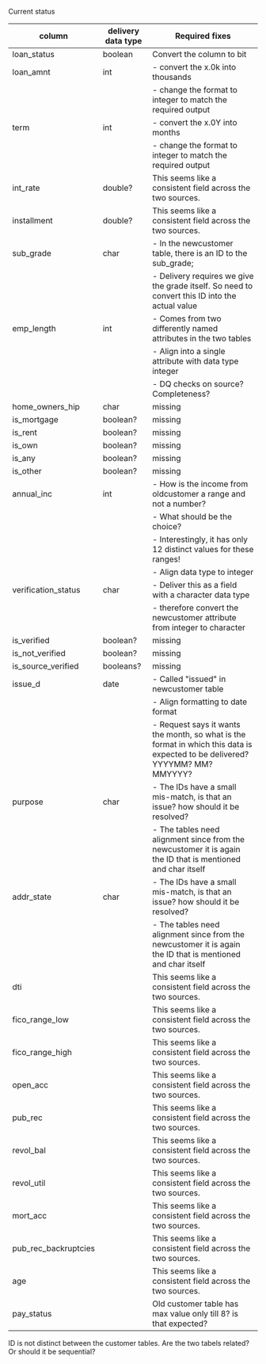 Current status 

| column               | delivery data type | Required fixes                                                                                                                |
|----------------------|--------------------|-------------------------------------------------------------------------------------------------------------------------------|
| loan_status          | boolean            | Convert the column to bit                                                                                                     |
| loan_amnt            | int                | - convert the x.0k into thousands                                                                                             |
|                      |                    | - change the format to integer to match the required output                                                                   |
| term                 | int                | - convert the x.0Y into months                                                                                                |
|                      |                    | - change the format to integer to match the required output                                                                   |
| int_rate             | double?            | This seems like a consistent field across the two sources.                                                                    |
| installment          | double?            | This seems like a consistent field across the two sources.                                                                    |
| sub_grade            | char               | - In the newcustomer table, there is an ID to the sub_grade;                                                                  |
|                      |                    | - Delivery requires we give the grade itself. So need to convert this ID into the actual value                                |
| emp_length           | int                | - Comes from two differently named attributes in the two tables                                                               |
|                      |                    | - Align into a single attribute with data type integer                                                                        |
|                      |                    | - DQ checks on source? Completeness?                                                                                          |
| home_owners_hip      | char               | missing                                                                                                                       |
| is_mortgage          | boolean?           | missing                                                                                                                       |
| is_rent              | boolean?           | missing                                                                                                                       |
| is_own               | boolean?           | missing                                                                                                                       |
| is_any               | boolean?           | missing                                                                                                                       |
| is_other             | boolean?           | missing                                                                                                                       |
| annual_inc           | int                |  - How is the income from oldcustomer a range and not a number?                                                               |
|                      |                    |    - What should be the choice?                                                                                               |
|                      |                    |    - Interestingly, it has only 12 distinct values for these ranges!                                                          |
|                      |                    | - Align data type  to integer                                                                                                 |
| verification_status  | char               |  - Deliver this as a field with a character data type                                                                         |
|                      |                    |  - therefore convert the newcustomer attribute from integer to character                                                      |
| is_verified          | boolean?           | missing                                                                                                                       |
| is_not_verified      | boolean?           | missing                                                                                                                       |
| is_source_verified   | booleans?          | missing                                                                                                                       |
| issue_d              | date               | - Called "issued" in newcustomer table                                                                                        |
|                      |                    | - Align formatting to date format                                                                                             |
|                      |                    | - Request says it wants the month, so what is the format in which this data is expected to be delivered? YYYYMM? MM? MMYYYY?  |
| purpose              | char               | - The IDs have a small mis-match, is that an issue? how should it be resolved?                                                |
|                      |                    | - The tables need alignment since from the newcustomer it is again the ID that is mentioned and char itself                   |
| addr_state           | char               | - The IDs have a small mis-match, is that an issue? how should it be resolved?                                                |
|                      |                    | - The tables need alignment since from the newcustomer it is again the ID that is mentioned and char itself                   |
| dti                  |                    | This seems like a consistent field across the two sources.                                                                    |
| fico_range_low       |                    | This seems like a consistent field across the two sources.                                                                    |
| fico_range_high      |                    | This seems like a consistent field across the two sources.                                                                    |
| open_acc             |                    | This seems like a consistent field across the two sources.                                                                    |
| pub_rec              |                    | This seems like a consistent field across the two sources.                                                                    |
| revol_bal            |                    | This seems like a consistent field across the two sources.                                                                    |
| revol_util           |                    | This seems like a consistent field across the two sources.                                                                    |
| mort_acc             |                    | This seems like a consistent field across the two sources.                                                                    |
| pub_rec_backruptcies |                    | This seems like a consistent field across the two sources.                                                                    |
| age                  |                    | This seems like a consistent field across the two sources.                                                                    |
| pay_status           |                    | Old customer table has max value only till 8? is that expected?                                                               |



ID is not distinct between the customer tables. Are the two tabels related? Or should it be sequential? 
